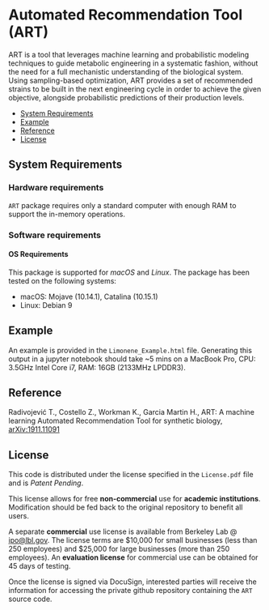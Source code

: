 # Automated Recommendation Tool (ART)

ART is a tool that leverages machine learning and probabilistic modeling techniques to guide metabolic engineering in a systematic fashion, without the need for a full mechanistic understanding of the biological system. Using sampling-based optimization, ART provides a set of recommended strains to be built in the next engineering cycle in order to achieve the given objective, alongside probabilistic predictions of their production levels.

<!-- - [Documentation](#documentation) -->
- [System Requirements](#system-requirements)
- [Example](#example)
- [Reference](#reference)
- [License](#license)

## System Requirements

### Hardware requirements
`ART` package requires only a standard computer with enough RAM to support the in-memory operations.

### Software requirements
#### OS Requirements
This package is supported for *macOS* and *Linux*. The package has been tested on the following systems:
+ macOS: Mojave (10.14.1), Catalina (10.15.1)
+ Linux: Debian 9

## Example

An example is provided in the `Limonene_Example.html` file.
Generating this output in a jupyter notebook should take ~5 mins on a MacBook Pro, CPU: 3.5GHz Intel Core i7, RAM: 16GB (2133MHz LPDDR3).


## Reference

Radivojević T., Costello Z., Workman K., Garcia Martin H., ART: A machine learning Automated Recommendation Tool for synthetic biology, [arXiv:1911.11091](https://arxiv.org/abs/1911.11091)


## License

This code is distributed under the license specified in the `License.pdf` file and is *Patent Pending*.

This license allows for free **non-commercial** use for **academic institutions**. Modification should be fed back to the original repository to benefit all users.

A separate **commercial** use license is available from Berkeley Lab @ ipo@lbl.gov. The license terms are $10,000 for small businesses (less than 250 employees) and $25,000 for large businesses (more than 250 employees). An **evaluation license** for commercial use can be obtained for 45 days of testing.

Once the license is signed via DocuSign, interested parties will receive the information for accessing the private github repository containing the `ART` source code.

